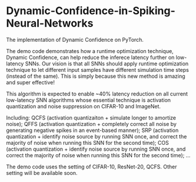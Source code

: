 # Dynamic-Confidence-in-Spiking-Neural-Networks
The implementation of Dynamic Confidence on PyTorch.

The demo code demonstrates how a runtime optimization technique, Dynamic Confidence, can help reduce the inferece latency further on low-latency SNNs. Our vision is that all SNNs should apply runtime optimization technique to let different input samples have different simulation time steps (instead of the same). This is simply because this new method is amazing and super effective!

This algorithm is expected to enable ~40% latency reduction on all current low-latency SNN algorithms whose essential technique is activation quantization and noise suppression on CIFAR-10 and ImageNet.

Including:
QCFS (activation quantizaiton + simulate longer to amortize noise);
QFFS (activation quantization + completely correct all noise by generating negative spikes in an event-based manner);
SRP (activation quantization + identify noise source by running SNN once, and correct the majority of noise when running this SNN for the second time);
COS (activation quantization + identify noise source by running SNN once, and correct the majority of noise when running this SNN for the second time);
...


The demo code uses the setting of CIFAR-10, ResNet-20, QCFS. Other setting will be available soon.


